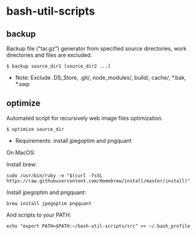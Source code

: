 # bash-util-scripts


## backup

Backup file ("tar.gz") generator from specified source directories, work directories and files are excluded.
```
$ backup source_dir1 [source_dir2 ...]
```

* Note: Exclude .DS_Store, .git/, node_modules/, build/, cache/, *.bak, *.swp

## optimize

Automated script for recursively web image files optimization.

```
$ optimize source_dir
```

* Requirements: install jpegoptim and pngquant

On MacOS:

Install brew: 
```
sudo /usr/bin/ruby -e "$(curl -fsSL https://raw.githubusercontent.com/Homebrew/install/master/install)"
```

Install jpegoptim and pngquant: 
```
brew install jpegoptim pngquant
```
 
And scripts to your PATH: 
```
echo "export PATH=$PATH:~/bash-util-scripts/src" >> ~/.bash_profile
```

